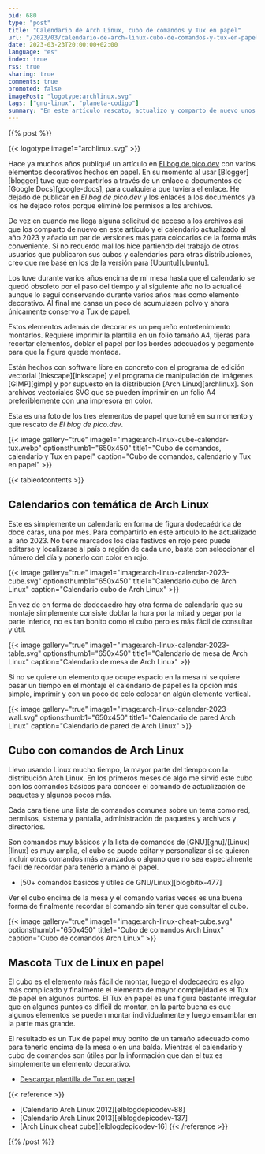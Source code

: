 ```yaml
---
pid: 680
type: "post"
title: "Calendario de Arch Linux, cubo de comandos y Tux en papel"
url: "/2023/03/calendario-de-arch-linux-cubo-de-comandos-y-tux-en-papel/"
date: 2023-03-23T20:00:00+02:00
language: "es"
index: true
rss: true
sharing: true
comments: true
promoted: false
imagePost: "logotype:archlinux.svg"
tags: ["gnu-linux", "planeta-codigo"]
summary: "En este artículo rescato, actualizo y comparto de nuevo unos elementos de papiroflexia que ofrecen información y son decorativos. Unos calendarios con la temática de Arch Linux uno de pared, de mesa y otro con forma de cubo de doce caras, un cubo con comandos de Arch Linux y el Tux en papel. Son relativamente simples de montar con un poco de tiempo y además de ofrecer información decoran."
---
```


{{% post %}}

{{< logotype image1="archlinux.svg" >}}

Hace ya muchos años publiqué un artículo en [El bog de pico.dev](http://pico.dev/) con varios elementos decorativos hechos en papel. En su momento al usar [Blogger][blogger] tuve que compartirlos a través de un enlace a documentos de [Google Docs][google-docs], para cualquiera que tuviera el enlace. He dejado de publicar en _El bog de pico.dev_ y los enlaces a los documentos ya los he dejado rotos porque eliminé los permisos a los archivos.

De vez en cuando me llega alguna solicitud de acceso a los archivos asi que los comparto de nuevo en este artículo y el calendario actualizado al año 2023 y añado un par de versiones más para colocarlos de la forma más conveniente. Si no recuerdo mal los hice partiendo del trabajo de otros usuarios que publicaron sus cubos y calendarios para otras distribuciones, creo que me basé en los de la versión para [Ubuntu][ubuntu].

Los tuve durante varios años encima de mi mesa hasta que el calendario se quedó obsoleto por el paso del tiempo y al siguiente año no lo actualicé aunque lo seguí conservando durante varios años más como elemento decorativo. Al final me canse un poco de acumulasen polvo y ahora únicamente conservo a Tux de papel.

Estos elementos además de decorar es un pequeño entretenimiento montarlos. Requiere imprimir la plantilla en un folio tamaño A4, tijeras para recortar elementos, doblar el papel por los bordes adecuados y pegamento para que la figura quede montada.

Están hechos con software libre en concreto con el programa de edición vectorial [Inkscape][inkscape] y el programa de manipulación de imágenes [GIMP][gimp] y por supuesto en la distribución [Arch Linux][archlinux]. Son archivos vectoriales SVG que se pueden imprimir en un folio A4 preferiblemente con una impresora en color.

Esta es una foto de los tres elementos de papel que tomé en su momento y que rescato de _El blog de pico.dev_.

{{< image
    gallery="true"
    image1="image:arch-linux-cube-calendar-tux.webp" optionsthumb1="650x450" title1="Cubo de comandos, calendario y Tux en papel"
    caption="Cubo de comandos, calendario y Tux en papel" >}}

{{< tableofcontents >}}

## Calendarios con temática de Arch Linux

Este es simplemente un calendario en forma de figura dodecaédrica de doce caras, una por mes. Para compartirlo en este artículo lo he actualizado al año 2023. No tiene marcados los días festivos en rojo pero puede editarse y localizarse al país o región de cada uno, basta con seleccionar el número del día y ponerlo con color en rojo.

{{< image
    gallery="true"
    image1="image:arch-linux-calendar-2023-cube.svg" optionsthumb1="650x450" title1="Calendario cubo de Arch Linux"
    caption="Calendario cubo de Arch Linux" >}}

En vez de en forma de dodecaedro hay otra forma de calendario que su montaje simplemente consiste doblar la hora por la mitad y pegar por la parte inferior, no es tan bonito como el cubo pero es más fácil de consultar y útil.

{{< image
    gallery="true"
    image1="image:arch-linux-calendar-2023-table.svg" optionsthumb1="650x450" title1="Calendario de mesa de Arch Linux"
    caption="Calendario de mesa de Arch Linux" >}}

Si no se quiere un elemento que ocupe espacio en la mesa ni se quiere pasar un tiempo en el montaje el calendario de papel es la opción más simple, imprimir y con un poco de celo colocar en algún elemento vertical.

{{< image
    gallery="true"
    image1="image:arch-linux-calendar-2023-wall.svg" optionsthumb1="650x450" title1="Calendario de pared Arch Linux"
    caption="Calendario de pared de Arch Linux" >}}

## Cubo con comandos de Arch Linux

Llevo usando Linux mucho tiempo, la mayor parte del tiempo con la distribución Arch Linux. En los primeros meses de algo me sirvió este cubo con los comandos básicos para conocer el comando de actualización de paquetes y algunos pocos más.

Cada cara tiene una lista de comandos comunes sobre un tema como red, permisos, sistema y pantalla, administración de paquetes y archivos y directorios.

Son comandos muy básicos y la lista de comandos de [GNU][gnu]/[Linux][linux] es muy amplia, el cubo se puede editar y personalizar si se quieren incluir otros comandos más avanzados o alguno que no sea especialmente fácil de recordar para tenerlo a mano el papel.

* [50+ comandos básicos y útiles de GNU/Linux][blogbitix-477]

Ver el cubo encima de la mesa y el comando varias veces es una buena forma de finalmente recordar el comando sin tener que consultar el cubo.

{{< image
    gallery="true"
    image1="image:arch-linux-cheat-cube.svg" optionsthumb1="650x450" title1="Cubo de comandos Arch Linux"
    caption="Cubo de comandos Arch Linux" >}}

## Mascota Tux de Linux en papel

El cubo es el elemento más fácil de montar, luego el dodecaedro es algo más complicado y finalmente el elemento de mayor complejidad es el Tux de papel en algunos puntos. El Tux en papel es una figura bastante irregular que en algunos puntos es difícil de montar, en la parte buena es que algunos elementos se pueden montar individualmente y luego ensamblar en la parte más grande.

El resultado es un Tux de papel muy bonito de un tamaño adecuado como para tenerlo encima de la mesa o en una balda. Mientras el calendario y cubo de comandos son útiles por la información que dan el tux es simplemente un elemento decorativo.

* [Descargar plantilla de Tux en papel](resources/tux.pdf)

{{< reference >}}
* [Calendario Arch Linux 2012][elblogdepicodev-88]
* [Calendario Arch Linux 2013][elblogdepicodev-137]
* [Arch Linux cheat cube][elblogdepicodev-16]
{{< /reference >}}

{{% /post %}}